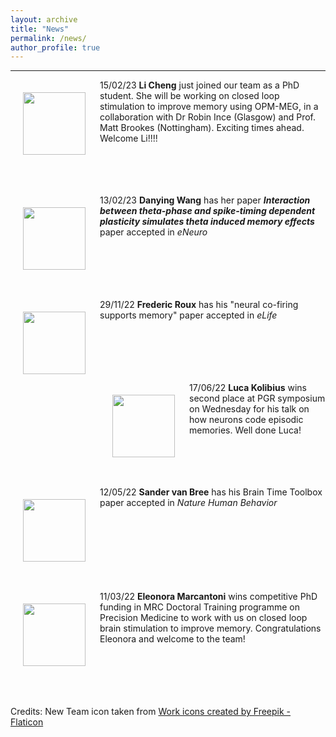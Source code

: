 ```yaml
---
layout: archive
title: "News"
permalink: /news/
author_profile: true
---
```

---

<img align="left" src="https://hanslmayr.github.io/images/New2team.png" width="100 px" style="padding: 20px">

15/02/23 **Li Cheng** just joined our team as a PhD student. She will be working on closed loop stimulation to improve memory using OPM-MEG, in a collaboration with Dr Robin Ince (Glasgow) and Prof. Matt Brookes (Nottingham). Exciting times ahead. Welcome Li!!!!
<br>
<br>
<br>
<br>
<br>

<img align="left" src="https://hanslmayr.github.io/images/paper.jpg" width="100 px" style="padding: 20px">

13/02/23 **Danying Wang** has her paper ***Interaction between theta-phase and spike-timing dependent plasticity simulates theta induced memory effects*** paper accepted in *eNeuro*
<br>
<br>
<br>
<br>
<br>
<br>

<img align="left" src="https://hanslmayr.github.io/images/paper.jpg" width="100 px" style="padding: 20px">

29/11/22 **Frederic Roux** has his "neural co-firing supports memory" paper accepted in *eLife*
<br>
<br>
<br>
<br>
<br>
<br>

<img align="left" src="https://hanslmayr.github.io/images/celebrate.jpg" width="100 px" style="padding: 20px">

17/06/22 **Luca Kolibius** wins second place at PGR symposium on Wednesday for his talk on how neurons code episodic memories. Well done Luca!
<br>
<br>
<br>
<br>
<br>

<img align="left" src="https://hanslmayr.github.io/images/paper.jpg" width="100 px" style="padding: 20px">

12/05/22 **Sander van Bree** has his Brain Time Toolbox paper accepted in *Nature Human Behavior*
<br>
<br>
<br>
<br>
<br>
<br>
<br>
<br>

<img align="left" src="https://hanslmayr.github.io/images/celebrate.jpg" width="100 px" style="padding: 20px">

11/03/22 **Eleonora Marcantoni** wins competitive PhD funding in MRC Doctoral Training programme on Precision Medicine to work with us on closed loop brain stimulation to improve memory. Congratulations Eleonora and welcome to the team!
<br>
<br>
<br>
<br>
<br>
<br>

Credits: New Team icon taken from <a href="https://www.flaticon.com/free-icons/work" title="work icons">Work icons created by Freepik - Flaticon</a>
